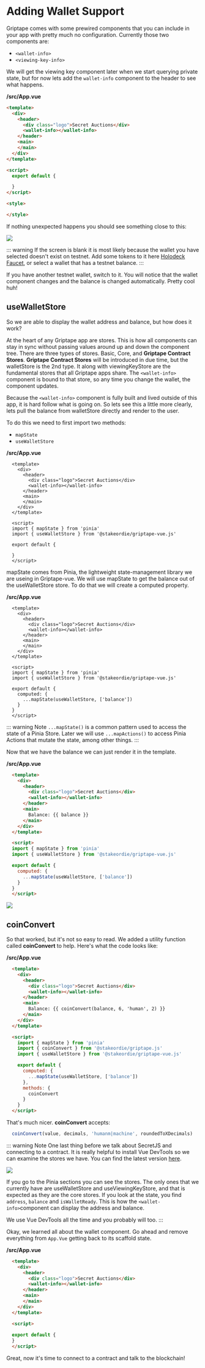 # Adding Wallet Support

Griptape comes with some prewired components that you can include in your app with pretty much no configuration. Currently those two components are:

- `<wallet-info>`
- `<viewing-key-info>`

We will get the viewing key component later when we start querying private state, but for now lets add the `wallet-info` component to the header to see what happens.

**/src/App.vue**
```html {2-9}
<template>
  <div>
    <header>
      <div class="logo">Secret Auctions</div>
      <wallet-info></wallet-info>
    </header>
    <main>
    </main>
  </div>
</template>

<script>
  export default {

  }
</script>

<style>

</style>
```

If nothing unexpected happens you should see something close to this:

![](/tutorial/wallet-support/wallet-component.png)

::: warning
If the screen is blank it is most likely because the wallet you have selected doesn't exist on testnet. Add some tokens to it here [Holodeck Faucet](https://faucet.secrettestnet.io/), or select a wallet that has a testnet balance.
:::

If you have another testnet wallet, switch to it. You will notice that the wallet component changes and the balance is changed automatically. Pretty cool huh!

## useWalletStore

So we are able to display the wallet address and balance, but how does it work?

At the heart of any Griptape app are stores. This is how all components can stay in sync without passing values around up and down the component tree. There are three types of stores. Basic, Core, and **Griptape Contract Stores**. **Griptape Contract Stores** will be introduced in due time, but the walletStore is the 2nd type. It along with viewingKeyStore are the fundamental stores that all Griptape apps share. The `<wallet-info>` component is bound to that store, so any time you change the wallet, the component updates.

Because the `<wallet-info>` component is fully built and lived outside of this app, it is hard follow what is going on. So lets see this a little more clearly, lets pull the balance from walletStore directly and render to the user.

To do this we need to first import two methods:
- `mapState`
- `useWalletStore`

**/src/App.vue**
```html{13-14}
  <template>
    <div>
      <header>
        <div class="logo">Secret Auctions</div>
        <wallet-info></wallet-info>
      </header>
      <main>
      </main>
    </div>
  </template>

  <script>
  import { mapState } from 'pinia'
  import { useWalletStore } from '@stakeordie/griptape-vue.js'

  export default {
    
  }
  </script>
```

mapState comes from Pinia, the lightweight state-management library we are useing in Griptape-vue. We will use mapState to get the balance out of the useWalletStore store. To do that we will create a computed property.


**/src/App.vue**
```html{17-19}
  <template>
    <div>
      <header>
        <div class="logo">Secret Auctions</div>
        <wallet-info></wallet-info>
      </header>
      <main>
      </main>
    </div>
  </template>

  <script>
  import { mapState } from 'pinia'
  import { useWalletStore } from '@stakeordie/griptape-vue.js'

  export default {
    computed: {
      ...mapState(useWalletStore, ['balance'])
    }
  }
  </script>
```

::: warning Note
`...mapState()` is a common pattern used to access the state of a Pinia Store. Later we will use `...mapActions()` to access Pinia Actions that mutate the state, among other things.
:::

Now that we have the balance we can just render it in the template.

**/src/App.vue**
```html {8}
  <template>
    <div>
      <header>
        <div class="logo">Secret Auctions</div>
        <wallet-info></wallet-info>
      </header>
      <main>
        Balance: {{ balance }}
      </main>
    </div>
  </template>

  <script>
  import { mapState } from 'pinia'
  import { useWalletStore } from '@stakeordie/griptape-vue.js'

  export default {
    computed: {
      ...mapState(useWalletStore, ['balance'])
    }
  }
  </script>
```

![](/tutorial/wallet-support/balance-machine.png)

## coinConvert

So that worked, but it's not so easy to read. We added a utility function called **coinConvert** to help. Here's what the code looks like:

**/src/App.vue**
```html {8,15,22-24}
  <template>
    <div>
      <header>
        <div class="logo">Secret Auctions</div>
        <wallet-info></wallet-info>
      </header>
      <main>
        Balance: {{ coinConvert(balance, 6, 'human', 2) }}
      </main>
    </div>
  </template>

  <script>
    import { mapState } from 'pinia'
    import { coinConvert } from '@stakeordie/griptape.js'
    import { useWalletStore } from '@stakeordie/griptape-vue.js'

    export default {
      computed: {
        ...mapState(useWalletStore, ['balance'])
      },
      methods: {
        coinConvert
      }
    }
  </script>
```

That's much nicer. **coinConvert** accepts:
```javascript
  coinConvert(value, decimals, 'humanm|machine', roundedToXDecimals)
```

::: warning Note
One last thing before we talk about SecretJS and connecting to a contract. It is really helpful to install Vue DevTools so we can examine the stores we have. You can find the latest version [here](https://chrome.google.com/webstore/detail/vuejs-devtools/ljjemllljcmogpfapbkkighbhhppjdbg?hl=en).

![](/tutorial/wallet-support/vue-devtools.png)

If you go to the Pinia sections you can see the stores. The only ones that we currently have are useWalletStore and useViewingKeyStore, and that is expected as they are the core stores. If you look at the state, you find `address`, `balance` and `isWalletReady`. This is how the `<wallet-info>`component can display the address and balance.

We use Vue DevTools all the time and you probably will too. 
:::

Okay, we learned all about the wallet component. Go ahead and remove everything from `App.Vue` getting back to its scaffold state.


**/src/App.vue**
```html
  <template>
    <div>
      <header>
        <div class="logo">Secret Auctions</div>
        <wallet-info></wallet-info>
      </header>
      <main>
      </main>
    </div>
  </template>

  <script>
  
  export default {
  }
  </script>
```

Great, now it's time to connect to a contract and talk to the blockchain!